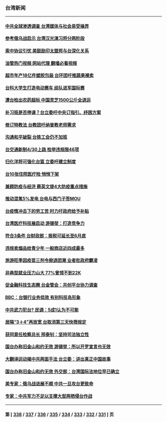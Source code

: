 ### 台湾新闻
---
#### [中共全球渗透调查 台湾媒体与社会易受操弄](../../pages/ncid1349361/n13721038.md?04270845) 
#### [参考俄乌战启示 台湾汉光演习将分两阶段](../../pages/ncid1349361/n13721159.md?04270845) 
#### [索中协议引忧 美鼓励印太盟邦与台深化关系](../../pages/ncid1349361/n13721001.md?04270845) 
#### [油管热门视频 网站代理 翻墙必看视频](http://209.222.30.114:81/youtube.html?04270845)
#### [超市年产18亿件塑胶包装 台环团吁推蔬果裸卖](../../pages/ncid1349361/n13721116.md?04270845) 
#### [台科大学生打造电动赛车 组队进军国际赛](../../pages/ncid1349361/n13721120.md?04270845) 
#### [遭台检出农药超标 中国灵芝1500公斤全退运](../../pages/ncid1349361/n13721076.md?04270845) 
#### [补习班是否停课？台立委吁中央订指引、纾困方案](../../pages/ncid1349361/n13721074.md?04270845) 
#### [修订特教法 台教团吁纳普教老师需求](../../pages/ncid1349361/n13721102.md?04270845) 
#### [沟通和平破裂 台铁工会仍不加班](../../pages/ncid1349361/n13721101.md?04270845) 
#### [台交通新制4/30上路 检举违规限46项](../../pages/ncid1349361/n13721099.md?04270845) 
#### [归化洋将可强化台篮 立委吁建立制度](../../pages/ncid1349361/n13721094.md?04270845) 
#### [台10张住院医疗险 悄悄下架](../../pages/ncid1349361/n13721052.md?04270845) 
#### [兼顾防疫与经济 蔡英文提4大防疫重点措施](../../pages/ncid1349361/n13721053.md?04270845) 
#### [推动混氢5%发电 台电与西门子签MOU](../../pages/ncid1349361/n13721055.md?04270845) 
#### [台疫情冲击下的劳工苦 时力吁政府给予补贴](../../pages/ncid1349361/n13721049.md?04270845) 
#### [台湾医疗科技展启动 游锡堃：打造竞争力](../../pages/ncid1349361/n13721060.md?04270845) 
#### [符合3条件 台财政部：报税可延长至6月底](../../pages/ncid1349361/n13721020.md?04270845) 
#### [违规卖烟品给青少年 一般商店近四成最多](../../pages/ncid1349361/n13721078.md?04270845) 
#### [旅游旺季因疫苗三剂令掀退团潮 业者批政府霸凌](../../pages/ncid1349361/n13721072.md?04270845) 
#### [非典型就业压力山大 77%曾领不到22K](../../pages/ncid1349361/n13721065.md?04270845) 
#### [促金融科技生态圈 台金管会：共创平台协力调查](../../pages/ncid1349361/n13721007.md?04270845) 
#### [BBC：台银行业务低效 有别科技岛形象](../../pages/ncid1349361/n13721022.md?04270845) 
#### [中共武力犯台? 民调：5成1认为不可能](../../pages/ncid1349361/n13720993.md?04270845) 
#### [居隔“3＋4”再放宽 台取消第三天快筛规定](../../pages/ncid1349361/n13720978.md?04270845) 
#### [获同意任检察总长 邢泰钊：坚持司法独立性](../../pages/ncid1349361/n13720991.md?04270845) 
#### [国台办称旧金山和约无效 游锡堃：所以开罗宣言也无效](../../pages/ncid1349361/n13721008.md?04270845) 
#### [大翻译运动揭中共两面手法 台立委：讲出真正中国故事](../../pages/ncid1349361/n13720977.md?04270845) 
#### [国台办称旧金山和约无效 外交部：台湾国际法地位早已确立](../../pages/ncid1349361/n13720942.md?04270845) 
#### [美专家：俄乌战进展不顺 中共一旦攻台更致命](../../pages/ncid1349361/n13720885.md?04270845) 
#### [专家：中共军力不足以支撑大型两栖侵台作战](../../pages/ncid1349361/n13720720.md?04270845) 

---
#### 第 [ [338](./338.md?04270845) / [337](./337.md?04270845) / [336](./336.md?04270845) / [335](./335.md?04270845) / [334](./334.md?04270845) / [333](./333.md?04270845) / [332](./332.md?04270845) / [331](./331.md?04270845) ] 页
